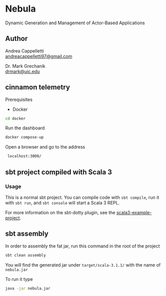 # Nebula
Dynamic Generation and Management of Actor-Based Applications

## Author
Andrea Cappelletti  
andreacappelletti97@gmail.com

Dr. Mark Grechanik  
drmark@uic.edu

## cinnamon telemetry
Prerequisites
- Docker
```bash
cd docker
```

Run the dashboard

```bash
docker compose-up
```
Open a browser and go to the address

```bash
 localhost:3000/
```

## sbt project compiled with Scala 3

### Usage

This is a normal sbt project. You can compile code with `sbt compile`, run it with `sbt run`, and `sbt console` will start a Scala 3 REPL.

For more information on the sbt-dotty plugin, see the
[scala3-example-project](https://github.com/scala/scala3-example-project/blob/main/README.md).

## sbt assembly
In order to assembly the fat jar, run this command in the root of the project
```bash
sbt clean assembly
```

You will find the generated jar under `target/scala-3.1.1/` with the name of  `nebula.jar`

To run it type

```bash
java -jar nebula.jar
```
